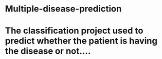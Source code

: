 # Multiple-disease-prediction 
# The classification project used to predict whether the patient is having the disease or not....
